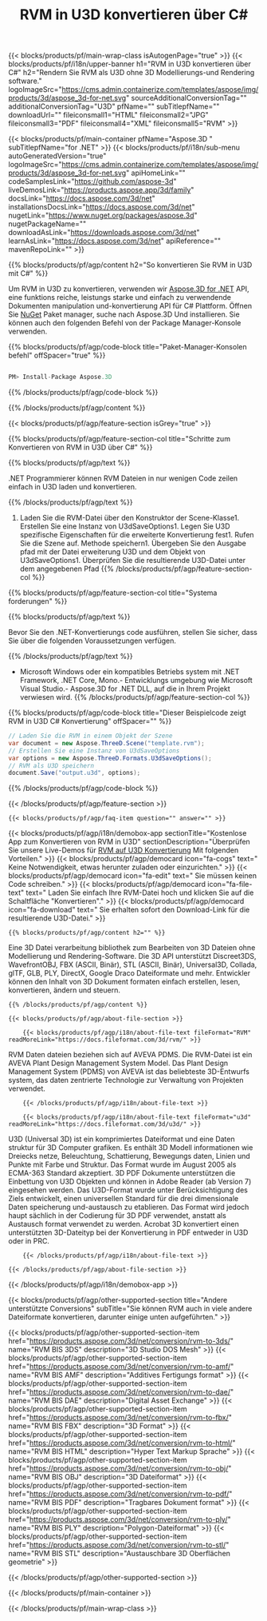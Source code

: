 ﻿---
title: RVM in U3D konvertieren über C# 
weight: 3570
url: /de/net/conversion/rvm-to-u3d/ 
description: Beispielcode für die Konvertierung von RVM in U3D C#. Verwenden Sie API Beispielcode für Batch RVM-Dateien in U3D-Konvertierung innerhalb von VB.NET, Asp.NET oder einer beliebigen .NET-basierten Anwendung.
---
{{< blocks/products/pf/main-wrap-class isAutogenPage="true" >}}
{{< blocks/products/pf/i18n/upper-banner h1="RVM in U3D konvertieren über C#" h2="Rendern Sie RVM als U3D ohne 3D Modellierungs-und Rendering software." logoImageSrc="https://cms.admin.containerize.com/templates/aspose/img/products/3d/aspose_3d-for-net.svg" sourceAdditionalConversionTag="" additionalConversionTag="U3D" pfName="" subTitlepfName="" downloadUrl="" fileiconsmall1="HTML" fileiconsmall2="JPG" fileiconsmall3="PDF" fileiconsmall4="XML" fileiconsmall5="RVM" >}}

{{< blocks/products/pf/main-container pfName="Aspose.3D " subTitlepfName="for .NET" >}}
{{< blocks/products/pf/i18n/sub-menu autoGeneratedVersion="true" logoImageSrc="https://cms.admin.containerize.com/templates/aspose/img/products/3d/aspose_3d-for-net.svg" apiHomeLink="" codeSamplesLink="https://github.com/aspose-3d" liveDemosLink="https://products.aspose.app/3d/family" docsLink="https://docs.aspose.com/3d/net" installationsDocsLink="https://docs.aspose.com/3d/net" nugetLink="https://www.nuget.org/packages/aspose.3d" nugetPackageName="" downloadAsLink="https://downloads.aspose.com/3d/net" learnAsLink="https://docs.aspose.com/3d/net" apiReference="" mavenRepoLink="" >}}

{{% blocks/products/pf/agp/content h2="So konvertieren Sie RVM in U3D mit C#" %}}

 Um RVM in U3D zu konvertieren, verwenden wir
 [Aspose.3D for .NET](https://products.aspose.com/3d/net) 
 API, eine funktions reiche, leistungs starke und einfach zu verwendende Dokumenten manipulation und-konvertierung API für C# Plattform. Öffnen Sie
 [NuGet](https://www.nuget.org/packages/aspose.3d) 
 Paket manager, suche nach
 Aspose.3D 
 Und installieren. Sie können auch den folgenden Befehl von der Package Manager-Konsole verwenden.

{{% blocks/products/pf/agp/code-block title="Paket-Manager-Konsolen befehl" offSpacer="true" %}}

```cs

PM> Install-Package Aspose.3D


```

{{% /blocks/products/pf/agp/code-block %}}

{{% /blocks/products/pf/agp/content %}}

{{< blocks/products/pf/agp/feature-section isGrey="true" >}}

{{% blocks/products/pf/agp/feature-section-col title="Schritte zum Konvertieren von RVM in U3D über C#" %}}

{{% blocks/products/pf/agp/text %}}

 .NET Programmierer können RVM Dateien in nur wenigen Code zeilen einfach in U3D laden und konvertieren.

{{% /blocks/products/pf/agp/text %}}

1. Laden Sie die RVM-Datei über den Konstruktor der Scene-Klasse1. Erstellen Sie eine Instanz von U3dSaveOptions1. Legen Sie U3D spezifische Eigenschaften für die erweiterte Konvertierung fest1. Rufen Sie die Szene auf. Methode speichern1. Übergeben Sie den Ausgabe pfad mit der Datei erweiterung U3D und dem Objekt von U3dSaveOptions1. Überprüfen Sie die resultierende U3D-Datei unter dem angegebenen Pfad
{{% /blocks/products/pf/agp/feature-section-col %}}

{{% blocks/products/pf/agp/feature-section-col title="Systema forderungen" %}}

{{% blocks/products/pf/agp/text %}}

 Bevor Sie den .NET-Konvertierungs code ausführen, stellen Sie sicher, dass Sie über die folgenden Voraussetzungen verfügen.

{{% /blocks/products/pf/agp/text %}}

- Microsoft Windows oder ein kompatibles Betriebs system mit .NET Framework, .NET Core, Mono.- Entwicklungs umgebung wie Microsoft Visual Studio.- Aspose.3D for .NET DLL, auf die in Ihrem Projekt verwiesen wird.
{{% /blocks/products/pf/agp/feature-section-col %}}

{{% blocks/products/pf/agp/code-block title="Dieser Beispielcode zeigt RVM in U3D C# Konvertierung" offSpacer="" %}}

```cs
// Laden Sie die RVM in einem Objekt der Szene 
var document = new Aspose.ThreeD.Scene("template.rvm");
// Erstellen Sie eine Instanz von U3dSaveOptions 
var options = new Aspose.ThreeD.Formats.U3dSaveOptions();
// RVM als U3D speichern 
document.Save("output.u3d", options); 


```

{{% /blocks/products/pf/agp/code-block %}}

{{< /blocks/products/pf/agp/feature-section >}}

    {{< blocks/products/pf/agp/faq-item question="" answer="" >}}
 

<!-- aboutfile Starts -->

{{< blocks/products/pf/agp/i18n/demobox-app sectionTitle="Kostenlose App zum Konvertieren von RVM in U3D" sectionDescription="Überprüfen Sie unsere Live-Demos für [RVM auf U3D Konvertierung](https://products.aspose.app/3d/conversion/rvm-to-u3d) Mit folgenden Vorteilen." >}}
        {{< blocks/products/pf/agp/democard icon="fa-cogs" text=" Keine Notwendigkeit, etwas herunter zuladen oder einzurichten." >}}
        {{< blocks/products/pf/agp/democard icon="fa-edit" text=" Sie müssen keinen Code schreiben." >}}
        {{< blocks/products/pf/agp/democard icon="fa-file-text" text=" Laden Sie einfach Ihre RVM-Datei hoch und klicken Sie auf die Schaltfläche \"Konvertieren\"." >}}
        {{< blocks/products/pf/agp/democard icon="fa-download" text=" Sie erhalten sofort den Download-Link für die resultierende U3D-Datei." >}}

    {{% blocks/products/pf/agp/content h2="" %}}

 Eine 3D Datei verarbeitung bibliothek zum Bearbeiten von 3D Dateien ohne Modellierung und Rendering-Software. Die 3D API unterstützt Discreet3DS, WavefrontOBJ, FBX (ASCII, Binär), STL (ASCII, Binär), Universal3D, Collada, glTF, GLB, PLY, DirectX, Google Draco Dateiformate und mehr. Entwickler können den Inhalt von 3D Dokument formaten einfach erstellen, lesen, konvertieren, ändern und steuern.



    {{% /blocks/products/pf/agp/content %}}

    {{< blocks/products/pf/agp/about-file-section >}}

        {{< blocks/products/pf/agp/i18n/about-file-text fileFormat="RVM" readMoreLink="https://docs.fileformat.com/3d/rvm/" >}}
RVM Daten dateien beziehen sich auf AVEVA PDMS. Die RVM-Datei ist ein AVEVA Plant Design Management System Model. Das Plant Design Management System (PDMS) von AVEVA ist das beliebteste 3D-Entwurfs system, das daten zentrierte Technologie zur Verwaltung von Projekten verwendet.

        {{< /blocks/products/pf/agp/i18n/about-file-text >}}

        {{< blocks/products/pf/agp/i18n/about-file-text fileFormat="u3d" readMoreLink="https://docs.fileformat.com/3d/u3d/" >}}
U3D (Universal 3D) ist ein komprimiertes Dateiformat und eine Daten struktur für 3D Computer grafiken. Es enthält 3D Modell informationen wie Dreiecks netze, Beleuchtung, Schattierung, Bewegungs daten, Linien und Punkte mit Farbe und Struktur. Das Format wurde im August 2005 als ECMA-363 Standard akzeptiert. 3D PDF Dokumente unterstützen die Einbettung von U3D Objekten und können in Adobe Reader (ab Version 7) eingesehen werden. Das U3D-Format wurde unter Berücksichtigung des Ziels entwickelt, einen universellen Standard für die drei dimensionale Daten speicherung und-austausch zu etablieren. Das Format wird jedoch haupt sächlich in der Codierung für 3D PDF verwendet, anstatt als Austausch format verwendet zu werden. Acrobat 3D konvertiert einen unterstützten 3D-Dateityp bei der Konvertierung in PDF entweder in U3D oder in PRC.

        {{< /blocks/products/pf/agp/i18n/about-file-text >}}

    {{< /blocks/products/pf/agp/about-file-section >}}

{{< /blocks/products/pf/agp/i18n/demobox-app >}}

<!-- aboutfile Ends -->

{{< blocks/products/pf/agp/other-supported-section title="Andere unterstützte Conversions" subTitle="Sie können RVM auch in viele andere Dateiformate konvertieren, darunter einige unten aufgeführten." >}}

{{< blocks/products/pf/agp/other-supported-section-item href="https://products.aspose.com/3d/net/conversion/rvm-to-3ds/" name="RVM BIS 3DS" description="3D Studio DOS Mesh" >}}
{{< blocks/products/pf/agp/other-supported-section-item href="https://products.aspose.com/3d/net/conversion/rvm-to-amf/" name="RVM BIS AMF" description="Additives Fertigungs format" >}}
{{< blocks/products/pf/agp/other-supported-section-item href="https://products.aspose.com/3d/net/conversion/rvm-to-dae/" name="RVM BIS DAE" description="Digital Asset Exchange" >}}
{{< blocks/products/pf/agp/other-supported-section-item href="https://products.aspose.com/3d/net/conversion/rvm-to-fbx/" name="RVM BIS FBX" description="3D Format" >}}
{{< blocks/products/pf/agp/other-supported-section-item href="https://products.aspose.com/3d/net/conversion/rvm-to-html/" name="RVM BIS HTML" description="Hyper Text Markup Sprache" >}}
{{< blocks/products/pf/agp/other-supported-section-item href="https://products.aspose.com/3d/net/conversion/rvm-to-obj/" name="RVM BIS OBJ" description="3D Dateiformat" >}}
{{< blocks/products/pf/agp/other-supported-section-item href="https://products.aspose.com/3d/net/conversion/rvm-to-pdf/" name="RVM BIS PDF" description="Tragbares Dokument format" >}}
{{< blocks/products/pf/agp/other-supported-section-item href="https://products.aspose.com/3d/net/conversion/rvm-to-ply/" name="RVM BIS PLY" description="Polygon-Dateiformat" >}}
{{< blocks/products/pf/agp/other-supported-section-item href="https://products.aspose.com/3d/net/conversion/rvm-to-stl/" name="RVM BIS STL" description="Austauschbare 3D Oberflächen geometrie" >}}

{{< /blocks/products/pf/agp/other-supported-section >}}

{{< /blocks/products/pf/main-container >}}
    
{{< /blocks/products/pf/main-wrap-class >}}